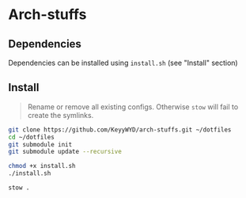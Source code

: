 # Arch-stuffs

## Dependencies

Dependencies can be installed using `install.sh` (see "Install" section)

## Install

> Rename or remove all existing configs. Otherwise `stow` will fail to create the symlinks.

```bash
git clone https://github.com/KeyyWYD/arch-stuffs.git ~/dotfiles
cd ~/dotfiles
git submodule init
git submodule update --recursive

chmod +x install.sh
./install.sh

stow .
```
